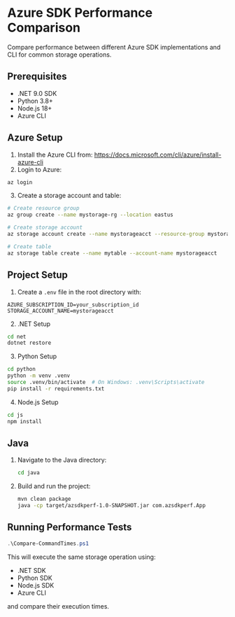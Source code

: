 # Azure SDK Performance Comparison

Compare performance between different Azure SDK implementations and CLI for common storage operations.

## Prerequisites

- .NET 9.0 SDK
- Python 3.8+
- Node.js 18+
- Azure CLI

## Azure Setup

1. Install the Azure CLI from: https://docs.microsoft.com/cli/azure/install-azure-cli
2. Login to Azure:
```bash
az login
```

3. Create a storage account and table:
```bash
# Create resource group
az group create --name mystorage-rg --location eastus

# Create storage account
az storage account create --name mystorageacct --resource-group mystorage-rg --location eastus --sku Standard_LRS

# Create table
az storage table create --name mytable --account-name mystorageacct
```

## Project Setup

1. Create a `.env` file in the root directory with:
```
AZURE_SUBSCRIPTION_ID=your_subscription_id
STORAGE_ACCOUNT_NAME=mystorageacct
```

2. .NET Setup
```bash
cd net
dotnet restore
```

3. Python Setup
```bash
cd python
python -m venv .venv
source .venv/bin/activate  # On Windows: .venv\Scripts\activate
pip install -r requirements.txt
```

4. Node.js Setup
```bash
cd js
npm install
```

## Java

1. Navigate to the Java directory:
   ```bash
   cd java
   ```

2. Build and run the project:
   ```bash
   mvn clean package
   java -cp target/azsdkperf-1.0-SNAPSHOT.jar com.azsdkperf.App
   ```

## Running Performance Tests

```powershell
.\Compare-CommandTimes.ps1
```

This will execute the same storage operation using:
- .NET SDK
- Python SDK
- Node.js SDK
- Azure CLI

and compare their execution times.
